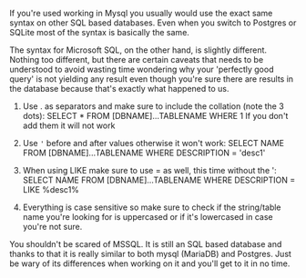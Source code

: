 If you're used working in Mysql you usually would use the exact same syntax on other SQL based databases. Even when you switch to Postgres or SQLite most of the syntax is basically the same.

The syntax for Microsoft SQL, on the other hand, is slightly different. Nothing too different, but there are certain caveats that needs to be understood to avoid wasting time wondering why your 'perfectly good query' is not yielding any result even though you're sure there are results in the database because that's exactly what happened to us.

1. Use . as separators and make sure to include the collation (note the 3 dots):
   SELECT \* FROM [DBNAME]...TABLENAME WHERE 1
   If you don't add them it will not work

2. Use `'` before and after values otherwise it won't work:
   SELECT NAME FROM [DBNAME]...TABLENAME WHERE DESCRIPTION = 'desc1'
3. When using LIKE make sure to use = as well, this time without the ':
   SELECT NAME FROM [DBNAME]...TABLENAME WHERE DESCRIPTION = LIKE %desc1%

4. Everything is case sensitive so make sure to check if the string/table name you're looking for is uppercased or if it's lowercased in case you're not sure.

You shouldn't be scared of MSSQL. It is still an SQL based database and thanks to that it is really similar to both mysql (MariaDB) and Postgres. Just be wary of its differences when working on it and you'll get to it in no time.
